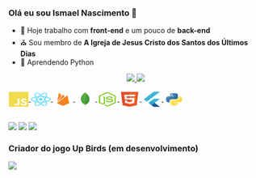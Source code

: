 ### Olá eu sou Ismael Nascimento 👋
- 🔭 Hoje trabalho com <b>front-end</b> e um pouco de <b>back-end</b>
- ⛪ Sou membro de <b>A Igreja de Jesus Cristo dos Santos dos Últimos Dias</b>
- 🌱 Aprendendo Python

<div align="center">
  <a href="https://github.com/ismaelnascimento">
  <img height="150em" src="https://github-readme-stats.vercel.app/api?username=ismaelnascimento&show_icons=true&theme=dark&include_all_commits=true&count_private=true"/>
  <img height="150em" src="https://github-readme-stats.vercel.app/api/top-langs/?username=ismaelnascimento&layout=compact&langs_count=7&theme=dark"/>
</div>
  
  <div style="display: inline_block"><br>
  <img align="center" alt="Mael-Js" height="30" width="40" src="https://raw.githubusercontent.com/devicons/devicon/master/icons/javascript/javascript-plain.svg">
  <img align="center" alt="Mael-React" height="30" width="40" src="https://raw.githubusercontent.com/devicons/devicon/master/icons/react/react-original.svg">
  <img align="center" alt="Mael-FIREBASE" height="30" width="40" src="https://raw.githubusercontent.com/devicons/devicon/master/icons/firebase/firebase-plain.svg">
  <img align="center" alt="Mael-MONGODB" height="30" width="40" src="https://raw.githubusercontent.com/devicons/devicon/master/icons/mongodb/mongodb-original.svg">
  <img align="center" alt="Mael-NODEJS" height="30" width="40" src="https://raw.githubusercontent.com/devicons/devicon/master/icons/nodejs/nodejs-plain.svg">
  <img align="center" alt="Mael-HTML" height="30" width="40" src="https://raw.githubusercontent.com/devicons/devicon/master/icons/html5/html5-original.svg">
  <img align="center" alt="Mael-FLUTTER" height="30" width="40" src="https://raw.githubusercontent.com/devicons/devicon/master/icons/flutter/flutter-original.svg">
  <img align="center" alt="Mael-python" height="30" width="40" src="https://raw.githubusercontent.com/devicons/devicon/master/icons/python/python-original.svg">
</div>
  
  ##
  
<div> 
  <a href="https://www.youtube.com/channel/UCycGPuEvug9Rs-WXzQrAG0A" target="_blank"><img src="https://img.shields.io/badge/YouTube-FF0000?style=for-the-badge&logo=youtube&logoColor=white" target="_blank"></a>
  <a href="https://instagram.com/maell_nascimento" target="_blank"><img src="https://img.shields.io/badge/-Instagram-%23E4405F?style=for-the-badge&logo=instagram&logoColor=white" target="_blank"></a>
  <a href = "mailto:ismael.nascimento.dev@gmail.com"><img src="https://img.shields.io/badge/-Gmail-%23333?style=for-the-badge&logo=gmail&logoColor=white" target="_blank"></a>
</div>
  
### Criador do jogo <b>Up Birds (em desenvolvimento)</b>
  
  
<a target="_blank" href="https://itch.io/embed/1660858?bg_color=1f2022&fg_color=fff&link_color=1981f7&border_color=1981f7"><img src="https://firebasestorage.googleapis.com/v0/b/up-birds.appspot.com/o/WhatsApp%20Image%202022-09-07%20at%2011.38.33.jpeg?alt=media&token=8f7a4de6-ff48-4771-9cf9-52fd27cc2f6c" target="_blank"></a>
 
